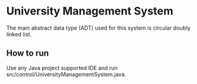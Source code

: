# University Management System
The main abstract data type (ADT) used for this system is circular doubly linked list.

## How to run
Use any Java project supported IDE and run src/control/UniversityManagementSystem.java.
